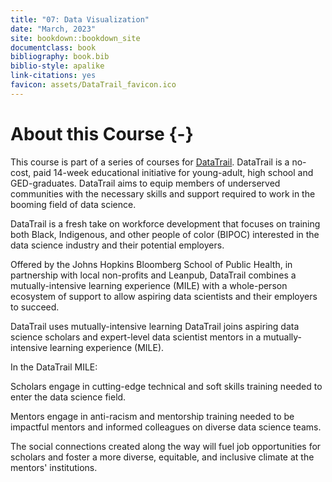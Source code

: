 ```yaml
---
title: "07: Data Visualization"
date: "March, 2023"
site: bookdown::bookdown_site
documentclass: book
bibliography: book.bib
biblio-style: apalike
link-citations: yes
favicon: assets/DataTrail_favicon.ico
---
```



# About this Course {-}

This course is part of a series of courses for [DataTrail](https://www.datatrail.org/). DataTrail is a no-cost, paid 14-week educational initiative for young-adult, high school and GED-graduates. DataTrail aims to equip members of underserved communities with the necessary skills and support required to work in the booming field of data science.

DataTrail is a fresh take on workforce development that focuses on training both Black, Indigenous, and other people of color (BIPOC) interested in the data science industry and their potential employers.

Offered by the Johns Hopkins Bloomberg School of Public Health, in partnership with local non-profits and Leanpub, DataTrail combines a mutually-intensive learning experience (MILE) with a whole-person ecosystem of support to allow aspiring data scientists and their employers to succeed.  

DataTrail uses mutually-intensive learning
DataTrail joins aspiring data science scholars and expert-level data scientist mentors in a mutually-intensive learning experience (MILE).  

In the DataTrail MILE:

Scholars engage in cutting-edge technical and soft skills training needed to enter the data science field.

Mentors engage in anti-racism and mentorship training needed to be impactful mentors and informed colleagues on diverse data science teams.

The social connections created along the way will fuel job opportunities for scholars and foster a more diverse, equitable, and inclusive climate at the mentors' institutions.
